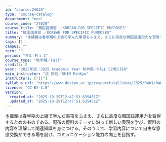 ```yaml
---
id: "course:24020"
type: "course-catalog"
department: "nan"
course_code: "24020"
course_title: "韓国語演習 ／KOREAN FOR SPECIFIC PURPOSES"
title: "韓国語演習 ／KOREAN FOR SPECIFIC PURPOSES"
summary: "本講義は春学期の上級で学んだ事項をふまえ、さらに高度な韓国語運用力を習得するためのものである。配布の資料のテーマに沿って新しい表現を学び、資料の内容を理解して関連知識を身につける。そのうえで、学習内容について自由な意思交換ができる場を設け、…"
tags: []
campus: ""
term: ""
period: "金3／Fri 3"
course_type: "秋学期／Fall"
credits: 2
year: "2025年度／2025 Academic Year 秋学期／FALL SEMESTER"
main_instructor: "沈 民珪／SHIM MinKyu"
instructors: ["[]"]
syllabus_url: "https://www.dokkyo.ac.jp/research/syllabus/2025/0401/0401_24020_ja_JP.html"
license: "CC-BY-4.0"
version:
  created_at: "2025-10-29T12:47:51.635451Z"
  updated_at: "2025-10-29T12:47:51.635451Z"
---
```

本講義は春学期の上級で学んだ事項をふまえ、さらに高度な韓国語運用力を習得するためのものである。配布の資料のテーマに沿って新しい表現を学び、資料の内容を理解して関連知識を身につける。そのうえで、学習内容について自由な意思交換ができる場を設け、コミュニケーション能力の向上を目指す。
